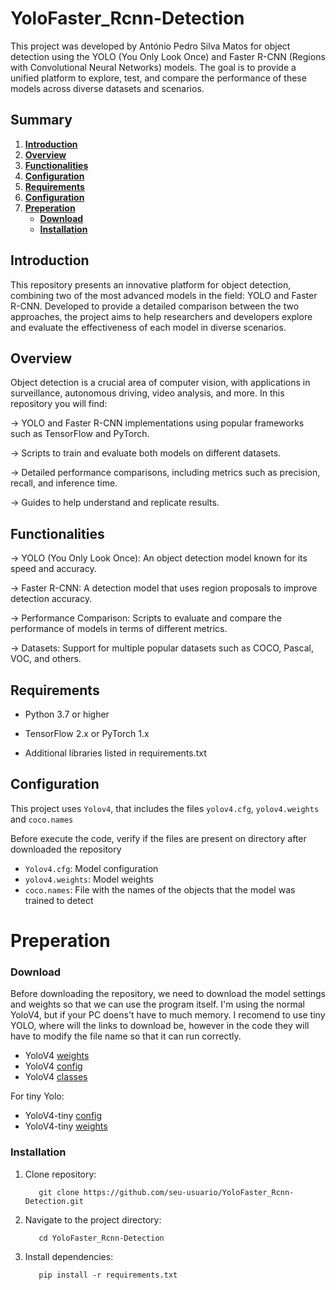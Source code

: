 # YoloFaster_Rcnn-Detection

This project was developed by António Pedro Silva Matos for object detection using the YOLO (You Only Look Once) and Faster R-CNN (Regions with Convolutional Neural Networks) models. The goal is to provide a unified platform to explore, test, and compare the performance of these models across diverse datasets and scenarios. 

## Summary

1. [**Introduction**](#introduction)
2. [**Overview**](#overview)
3. [**Functionalities**](#functionalities)
4. [**Configuration**](#configuration)
5. [**Requirements**](#requirements)
6. [**Configuration**](#configuration)
7. [**Preperation**](#preperation)
   - [**Download**](#download)
   - [**Installation**](#installation)

## Introduction

This repository presents an innovative platform for object detection, combining two of the most advanced models in the field: YOLO and Faster R-CNN. Developed to provide a detailed comparison between the two approaches, the project aims to help researchers and developers explore and evaluate the effectiveness of each model in diverse scenarios.

## Overview

Object detection is a crucial area of ​​computer vision, with applications in surveillance, autonomous driving, video analysis, and more. In this repository you will find:

  -> YOLO and Faster R-CNN implementations using popular frameworks such as TensorFlow and PyTorch.
  
  -> Scripts to train and evaluate both models on different datasets.
  
  -> Detailed performance comparisons, including metrics such as precision, recall, and inference time.

  -> Guides to help understand and replicate results.
  

## Functionalities

 -> YOLO (You Only Look Once): An object detection model known for its speed and accuracy.

 -> Faster R-CNN: A detection model that uses region proposals to improve detection accuracy.

 -> Performance Comparison: Scripts to evaluate and compare the performance of models in terms of different metrics.

 -> Datasets: Support for multiple popular datasets such as COCO, Pascal, VOC, and others.

## Requirements

 - Python 3.7 or higher
 
 - TensorFlow 2.x or PyTorch 1.x

 - Additional libraries listed in requirements.txt

## Configuration

This project uses `Yolov4`, that includes the files `yolov4.cfg`, `yolov4.weights` and `coco.names`

Before execute the code, verify if the files are present on directory after downloaded the repository

- `Yolov4.cfg`: Model configuration
- `yolov4.weights`: Model weights
- `coco.names`: File with the names of the objects that the model was trained to detect

# Preperation

### Download

Before downloading the repository, we need to download the model settings and weights so that we can use the program itself. I'm using the normal YoloV4, but if your PC doens't have to much memory. I recomend to use tiny YOLO, where will the links to download be, however in the code they will have to modify the file name so that it can run correctly.

 - YoloV4 [weights](https://www.google.com/url?sa=t&source=web&rct=j&opi=89978449&url=https://github.com/AlexeyAB/darknet/releases/download/darknet_yolo_v3_optimal/yolov4.weights&ved=2ahUKEwj3j5GIz-eGAxUjTaQEHY0uCSoQFnoECBkQAQ&usg=AOvVaw30if4joxtTaS8DAh12vYQ4)
 - YoloV4 [config](https://github.com/AlexeyAB/darknet/blob/master/cfg/yolov4.cfg)
 - YoloV4 [classes](https://github.com/AlexeyAB/darknet/blob/master/cfg/coco.names)

For tiny Yolo:
- YoloV4-tiny [config](https://github.com/AlexeyAB/darknet/blob/master/cfg/yolov4-tiny.cfg)
- YoloV4-tiny [weights](https://www.google.com/url?sa=t&source=web&rct=j&opi=89978449&url=https://github.com/AlexeyAB/darknet/releases/download/darknet_yolo_v4_pre/yolov4-tiny.weights&ved=2ahUKEwin8bL5z-eGAxV_hP0HHaS3B3IQFnoECBUQAQ&usg=AOvVaw0mQ6LZDwchkF37sFuwpNSi)

### Installation

1. Clone repository:
   ```
      git clone https://github.com/seu-usuario/YoloFaster_Rcnn-Detection.git
   ```

2. Navigate to the project directory:
   ```
      cd YoloFaster_Rcnn-Detection
   ```

3. Install dependencies:
   ```
      pip install -r requirements.txt
   ```
